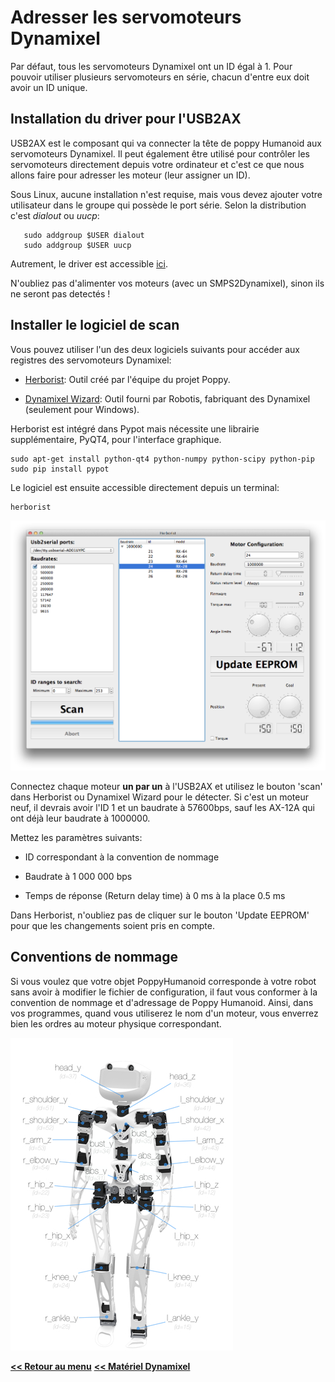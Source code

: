 # Adresser les servomoteurs Dynamixel 

Par défaut, tous les servomoteurs Dynamixel ont un ID égal à 1. Pour pouvoir utiliser plusieurs servomoteurs en série, chacun d'entre eux doit avoir un ID unique.

## Installation du driver pour l'USB2AX

USB2AX est le composant qui va connecter la tête de poppy Humanoid aux servomoteurs Dynamixel. Il peut également être utilisé pour contrôler les servomoteurs directement depuis votre ordinateur et c'est ce que nous allons faire pour adresser les moteur (leur assigner un ID).

Sous Linux, aucune installation n'est requise, mais vous devez ajouter votre utilisateur dans le groupe qui possède le port série. Selon la distribution c'est *dialout* ou *uucp*:

```
   sudo addgroup $USER dialout
   sudo addgroup $USER uucp
```

Autrement, le driver est accessible [ici](http://www.xevelabs.com/doku.php?id=product:usb2ax:quickstart).

N'oubliez pas d'alimenter vos moteurs (avec un SMPS2Dynamixel), sinon ils ne seront pas detectés !

## Installer le logiciel de scan

Vous pouvez utiliser l'un des deux logiciels suivants pour accéder aux registres des servomoteurs Dynamixel:

-   [Herborist](http://poppy-project.github.io/pypot/herborist.html): Outil créé par l'équipe du projet Poppy. 

-   [Dynamixel
    Wizard](http://support.robotis.com/en/software/roboplus/dynamixel_monitor/quickstart/dynamixel_monitor_connection.htm): Outil fourni par Robotis, fabriquant des Dynamixel (seulement pour Windows).

Herborist est intégré dans Pypot mais nécessite une librairie supplémentaire, PyQT4, pour l'interface graphique.

    sudo apt-get install python-qt4 python-numpy python-scipy python-pip
    sudo pip install pypot

Le logiciel est ensuite accessible directement depuis un terminal:

    herborist

![image](../img/herborist.png)

Connectez chaque moteur **un par un** à l'USB2AX et utilisez le bouton 'scan' dans Herborist ou Dynamixel Wizard pour le détecter. Si c'est un moteur neuf, il devrais avoir l'ID 1 et un baudrate à 57600bps, sauf les AX-12A qui ont déjà leur baudrate à 1000000. 

Mettez les paramètres suivants:

-   ID correspondant à la convention de nommage

-   Baudrate à 1 000 000 bps

-   Temps de réponse (Return delay time) à 0 ms à la place 0.5 ms

Dans Herborist, n'oubliez pas de cliquer sur le bouton 'Update EEPROM' pour que les changements soient pris en compte.

## Conventions de nommage

Si vous voulez que votre objet PoppyHumanoid corresponde à votre robot sans avoir à modifier le fichier de configuration, il faut vous conformer à la convention de nommage et d'adressage de Poppy Humanoid. Ainsi, dans vos programmes, quand vous utiliserez le nom d'un moteur, vous enverrez bien les ordres au moteur physique correspondant.

![image](../img/motor_naming_convention.jpg)


[**<< Retour au menu**](guideAssemblage.md)
[**<< Matériel Dynamixel**](materiel_dynamixel.md)


